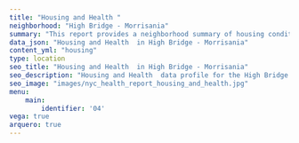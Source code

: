 ```yaml
---
title: "Housing and Health "
neighborhood: "High Bridge - Morrisania"
summary: "This report provides a neighborhood summary of housing conditions and related health outcomes. It also describes population characteristics that can increase vulnerability to housing hazards."
data_json: "Housing and Health  in High Bridge - Morrisania"
content_yml: "housing"
type: location
seo_title: "Housing and Health  in High Bridge - Morrisania"
seo_description: "Housing and Health  data profile for the High Bridge - Morrisania neighborhood of NYC."
seo_image: "images/nyc_health_report_housing_and_health.jpg"
menu:
    main:
        identifier: '04'
vega: true
arquero: true
---
```

